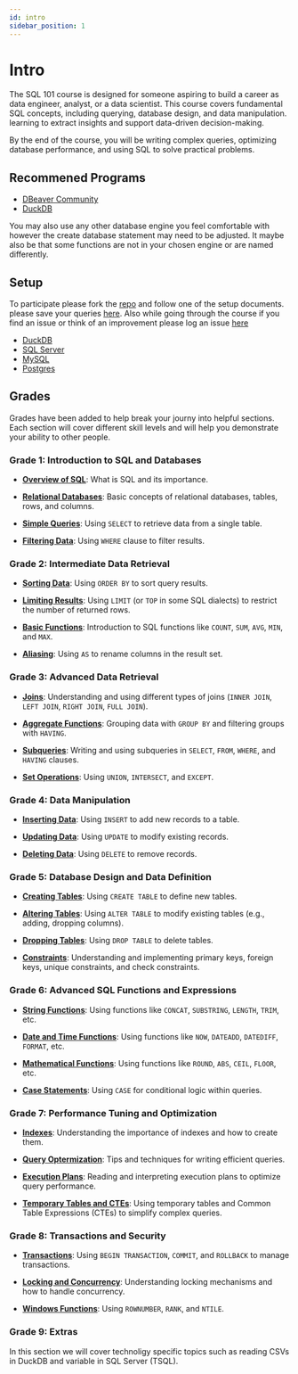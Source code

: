 ```yaml
---
id: intro
sidebar_position: 1
---
```

# Intro

The SQL 101 course is designed for someone aspiring to build a career as data engineer, analyst, or  a data scientist. This course covers fundamental SQL concepts, including querying, database design, and data manipulation. learning to extract insights and support data-driven decision-making.

By the end of the course, you will be writing complex queries, optimizing database performance, and using SQL to solve practical problems.

## Recommened Programs

* [DBeaver Community](https://dbeaver.io/)
* [DuckDB](https://duckdb.org/)

You may also use any other database engine you feel comfortable with however the create database statement may need to be adjusted. It maybe also be that some functions are not in your chosen engine or are named differently.

## Setup

To participate please fork the [repo](https://github.com/Tom-Fynes/sql-101) and follow one of the setup documents. please save your queries [here](https://github.com/Tom-Fynes/sql-101/tree/main/Exercises). Also while going through the course if you find an issue or think of an improvement please log an issue [here](https://github.com/Tom-Fynes/sql-101/issues)

* [DuckDB](/docs/Getting%20Started/Duckdb)
* [SQL Server](/docs/Getting%20Started/SQL%20Server)
* [MySQL](/docs/Getting%20Started/MySql)
* [Postgres](/docs/Getting%20Started/Postgres)

## Grades

Grades have been added to help break your journy into helpful sections. Each section will cover different skill levels and will help you demonstrate your ability to other people.

### Grade 1: Introduction to SQL and Databases

* [**Overview of SQL**](/docs/Grade%201/01%20What%20is%20SQL): What is SQL and its importance.

* [**Relational Databases**](/docs/Grade%201/02%20Relational%20databases): Basic concepts of relational databases, tables, rows, and columns.
* [**Simple Queries**](/docs/Grade%201/03%20Simple%20queries): Using `SELECT` to retrieve data from a single table.
* [**Filtering Data**](/docs/Grade%201/04%20Filtering%20data): Using `WHERE` clause to filter results.

### Grade 2: Intermediate Data Retrieval

* [**Sorting Data**](/docs/Grade%202/01%20sorting%20data): Using `ORDER BY` to sort query results.

* [**Limiting Results**](/docs/Grade%202/02%20Limiting%20data): Using `LIMIT` (or `TOP` in some SQL dialects) to restrict the number of returned rows.
* [**Basic Functions**](/docs/Grade%202/03%20Basic%20functions): Introduction to SQL functions like `COUNT`, `SUM`, `AVG`, `MIN`, and `MAX`.
* [**Aliasing**](/docs/Grade%202/04%20Alias): Using `AS` to rename columns in the result set.

### Grade 3: Advanced Data Retrieval

* [**Joins**](/docs/Grade%203/01%20joins): Understanding and using different types of joins (`INNER JOIN`, `LEFT JOIN`, `RIGHT JOIN`, `FULL JOIN`).

* [**Aggregate Functions**](/docs/Grade%203/02%20Aggregation): Grouping data with `GROUP BY` and filtering groups with `HAVING`.
* [**Subqueries**](/docs/Grade%203/03%20subqueries): Writing and using subqueries in `SELECT`, `FROM`, `WHERE`, and `HAVING` clauses.
* [**Set Operations**](/docs/Grade%203/04%20Set%20operations): Using `UNION`, `INTERSECT`, and `EXCEPT`.

### Grade 4: Data Manipulation

* [**Inserting Data**](/docs/Grade%204/01%20Inserting%20data): Using `INSERT` to add new records to a table.

* [**Updating Data**](/docs/Grade%204/02%20Updateing%20data): Using `UPDATE` to modify existing records.
* [**Deleting Data**](/docs/Grade%204/03%20Deleting%20data): Using `DELETE` to remove records.

### Grade 5: Database Design and Data Definition

* [**Creating Tables**](/docs/Grade%205/01%20Create%20tables): Using `CREATE TABLE` to define new tables.

* [**Altering Tables**](/docs/Grade%205/02%20Altering%20tables): Using `ALTER TABLE` to modify existing tables (e.g., adding, dropping columns).
* [**Dropping Tables**](/docs/Grade%205/03%20Droping%20Tables): Using `DROP TABLE` to delete tables.
* [**Constraints**](/docs/Grade%205/04%20Constraints): Understanding and implementing primary keys, foreign keys, unique constraints, and check constraints.

### Grade 6: Advanced SQL Functions and Expressions

* [**String Functions**](/docs/Grade%206/01%20String%20functions): Using functions like `CONCAT`, `SUBSTRING`, `LENGTH`, `TRIM`, etc.

* [**Date and Time Functions**](/docs/Grade%206/02%20Date%20time): Using functions like `NOW`, `DATEADD`, `DATEDIFF`, `FORMAT`, etc.
* [**Mathematical Functions**](/docs/Grade%206/03%20Maths): Using functions like `ROUND`, `ABS`, `CEIL`, `FLOOR`, etc.
* [**Case Statements**](/docs/Grade%206/04%20Case): Using `CASE` for conditional logic within queries.

### Grade 7: Performance Tuning and Optimization

* [**Indexes**](/docs/Grade%207/01%20Indexes): Understanding the importance of indexes and how to create them.

* [**Query Optermization**](/docs/Grade%207/02%20Optermization): Tips and techniques for writing efficient queries.
* [**Execution Plans**](/docs/Grade%207/03%20Execution%20plans): Reading and interpreting execution plans to optimize query performance.
* [**Temporary Tables and CTEs**](/docs/Grade%207/04%20Temp%20tables%20and%20ctes): Using temporary tables and Common Table Expressions (CTEs) to simplify complex queries.

### Grade 8: Transactions and Security

* [**Transactions**](/docs/Grade%208/01%20Transactions): Using `BEGIN TRANSACTION`, `COMMIT`, and `ROLLBACK` to manage transactions.

* [**Locking and Concurrency**](/docs/Grade%208/02%20Locking%20concurrentct): Understanding locking mechanisms and how to handle concurrency.
* [**Windows Functions**](/docs/Grade%208/03%20Windows%20functions): Using `ROWNUMBER`, `RANK`, and `NTILE`.

### Grade 9: Extras

In this section we will cover technoligy specific topics such as reading CSVs in DuckDB and variable in SQL Server (TSQL).
